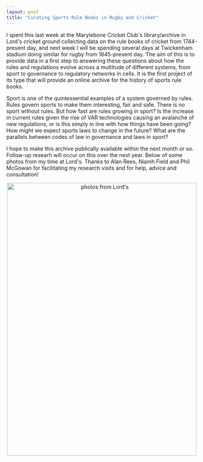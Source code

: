 ```yaml
---
layout: post
title: "Curating Sports Rule Books in Rugby and Cricket"
---
```


I spent this last week at the Marylebone Cricket Club's library/archive in Lord's cricket ground collecting data on the rule books of cricket from 1744-present day, and next week I will be spending several days at Twickenham stadium doing similar for rugby from 1845-present day.
The aim of this is to provide data in a first step to answering these questions about how the rules and regulations evolve across a multitude of different systems, from sport to governance to regulatory networks in cells. 
It is the first project of its type that will provide an online archive for the history of sports rule books.

Sport is one of the quintessential examples of a system governed by rules. Rules govern sports to make them interesting, fair and safe. There is no sport without rules. But how fast are rules growing in sport? Is the increase 
in current rules given the rise of VAR technologies causing an avalanche of new regulations, or is this simply in line with how things have been going? How might we expect sports laws to change in the future? What are the 
parallels between codes of law in governance and laws in sport?

I hope to make this archive publically available within the next month or so. Follow-up researh will occur on this over the next year. Below of some photos from my time at Lord's. Thanks to Alan Rees, Niamh Field and Phil McGowan 
for facilitating my research visits and for help, advice and consultation! 

<div style="text-align: center;">
  <img src="https://jamesholehouse.github.io/_posts/comb-photos.png" alt="photos from Lord's" title="" width="500" height="720">
</div>
